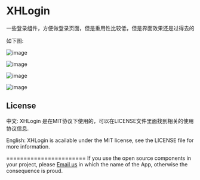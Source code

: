 XHLogin
=======

一些登录组件，方便做登录页面，但是重用性比较低，但是界面效果还是过得去的

如下图:


![image](https://github.com/JackTeam/XHLogin/raw/master/Screenshots/XHLoginViewController1.png)

![image](https://github.com/JackTeam/XHLogin/raw/master/Screenshots/XHLoginViewController2.png)

![image](https://github.com/JackTeam/XHLogin/raw/master/Screenshots/XHLoginViewController3.png)

![image](https://github.com/JackTeam/XHLogin/raw/master/Screenshots/XHLoginViewController4.png)



## License

中文:      XHLogin 是在MIT协议下使用的，可以在LICENSE文件里面找到相关的使用协议信息.

English:   XHLogin is acailable under the MIT license, see the LICENSE file for more information.



=======================
If you use the open source components in your project,
please [Email us](xhzengAIB@gmail.com?subject=From%20GitHub%20XHLogin) in which the name of the App, otherwise the consequence is proud.
